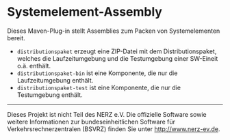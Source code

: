 Systemelement-Assembly
======================

Dieses Maven-Plug-in stellt Assemblies zum Packen von Systemelementen bereit.

-   `distributionspaket` erzeugt eine ZIP-Datei mit dem Distributionspaket,
    welches die Laufzeitumgebung und die Testumgebung einer SW-Eineit o.ä.
    enthält.
-   `distributionspaket-bin` ist eine Komponente, die nur die Laufzeitumgebung
    enthält.
-   `distributionspaket-test` ist eine Komponente, die nur die Testumgebung
    enthält.


---

Dieses Projekt ist nicht Teil des NERZ e.V. Die offizielle Software sowie
weitere Informationen zur bundeseinheitlichen Software für
Verkehrsrechnerzentralen (BSVRZ) finden Sie unter http://www.nerz-ev.de.
